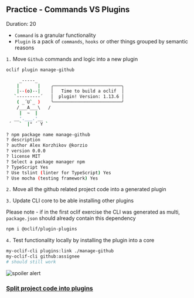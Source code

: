 ## Practice - Commands VS Plugins
Duration: 20

- `Command` is a granular functionality
- `Plugin` is a pack of `commands`, `hooks` or other things grouped by semantic reasons

`1.` Move `Github` commands and logic into a new plugin

```bash
oclif plugin manage-github

     _-----_
    |       |    ╭──────────────────────────╮
    |--(o)--|    │   Time to build a oclif  │
   `---------´   │  plugin! Version: 1.13.6 │
    ( _´U`_ )    ╰──────────────────────────╯
    /___A___\   /
     |  ~  |
   __'.___.'__
 ´   `  |° ´ Y `

? npm package name manage-github
? description
? author Alex Korzhikov @korzio
? version 0.0.0
? license MIT
? Select a package manager npm
? TypeScript Yes
? Use tslint (linter for TypeScript) Yes
? Use mocha (testing framework) Yes
```

`2.` Move all the github related project code into a generated plugin

`3.` Update CLI core to be able installing other plugins

Please note - if in the first oclif exercise the CLI was generated as multi, `package.json` should already contain this dependency

```bash
npm i @oclif/plugin-plugins
```

`4.` Test functionality locally by installing the plugin into a core

```bash
my-oclif-cli plugins:link ./manage-github
my-oclif-cli github:assignee
# should still work
```

![spoiler alert](assets/spoiler-alert.jpg)

### [Split project code into plugins](https://github.com/korzio/note/tree/architecture-32/cli)

